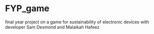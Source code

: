 # FYP_game
final year project on a game for sustainability of electronic devices
with developer Sam Desmond and Malaikah Hafeez
